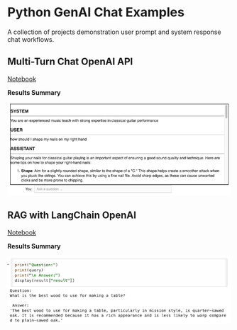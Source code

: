 # Python GenAI Chat Examples

A collection of projects demonstration user prompt and system response chat workflows.

## Multi-Turn Chat OpenAI API

[Notebook](https://colab.research.google.com/drive/1W7SoxxtEHfKPQIsNiWRB2INOErbjbEXr?usp=sharing)

**Results Summary**

![alt text](images/open-ai-multi-turn-chat.png)

## RAG with LangChain OpenAI

[Notebook](RAG_with_LangChain_FAISS_OpenAI.ipynb)

**Results Summary**

![alt text](images/rag-langchain.png)
